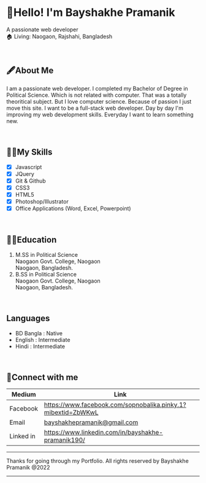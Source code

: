 # 👋Hello! I'm Bayshakhe Pramanik  

A passionate web developer  
🏠 Living: Naogaon, Rajshahi, Bangladesh  

<br>

## 🖋️About Me
I am a passionate web developer. I completed my Bachelor of Degree in Political Science. Which is not related with computer. That was a totally theoritical subject. But I love computer science. Because of passion I just move this site. I want to be a full-stack web developer. Day by day I'm improving my web development skills. Everyday I want to learn something new.  

<br>


## 👩‍💻My Skills
- [x] Javascript
- [x] JQuery
- [x] Git & Github
- [x] CSS3
- [x] HTML5
- [x] Photoshop/Illustrator
- [x] Office Applications (Word, Excel, Powerpoint)

<br>

## 👩‍🎓Education
1. M.SS in Political Science  
Naogaon Govt. College, Naogaon  
Naogaon, Bangladesh.  
2. B.SS in Political Science  
Naogaon Govt. College, Naogaon  
Naogaon, Bangladesh.

<br>

## Languages
- BD Bangla : Native
- English : Intermediate
- Hindi : Intermediate

<br>

## 💬Connect with me
| Medium | Link |
| ------- | ------- |
| Facebook | https://www.facebook.com/sopnobalika.pinky.1?mibextid=ZbWKwL |
| Email | bayshakhepramanik@gmail.com |
| Linked in | https://www.linkedin.com/in/bayshakhe-pramanik190/ |

<hr>
Thanks for going through my Portfolio. All rights reserved by Bayshakhe Pramanik @2022
<hr>

